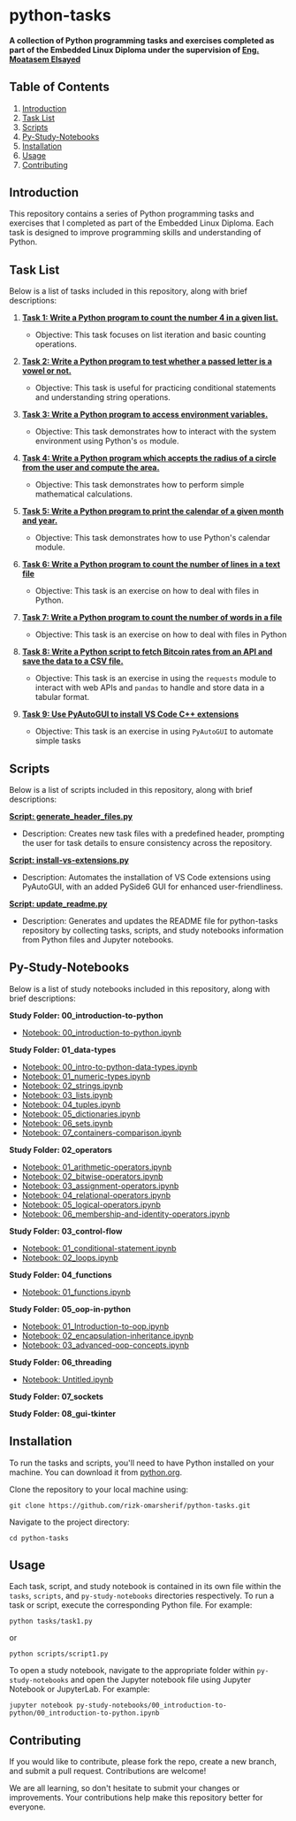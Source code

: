 # python-tasks

#### A collection of Python programming tasks and exercises completed as part of the Embedded Linux Diploma under the supervision of [Eng. Moatasem Elsayed](https://www.linkedin.com/in/moatasem-el-sayed/)

## Table of Contents
1. [Introduction](#introduction)
2. [Task List](#task-list)
3. [Scripts](#scripts)
4. [Py-Study-Notebooks](#py-study-notebooks)
5. [Installation](#installation)
6. [Usage](#usage)
7. [Contributing](#contributing)

## Introduction
This repository contains a series of Python programming tasks and exercises that I completed as part of the Embedded Linux Diploma. Each task is designed to improve programming skills and understanding of Python.

## Task List
Below is a list of tasks included in this repository, along with brief descriptions:

1. **[Task 1: Write a Python program to count the number 4 in a given list.](tasks/task1.py)**
   - Objective: This task focuses on list iteration and basic counting operations.

2. **[Task 2: Write a Python program to test whether a passed letter is a vowel or not.](tasks/task2.py)**
   - Objective: This task is useful for practicing conditional statements and understanding string operations.

3. **[Task 3: Write a Python program to access environment variables.](tasks/task3.py)**
   - Objective: This task demonstrates how to interact with the system environment using Python's `os` module.

4. **[Task 4: Write a Python program which accepts the radius of a circle from the user and compute the area.](tasks/task4.py)**
   - Objective: This task demonstrates how to perform simple mathematical calculations.

5. **[Task 5: Write a Python program to print the calendar of a given month and year.](tasks/task5.py)**
   - Objective: This task demonstrates how to use Python's calendar module.

6. **[Task 6: Write a Python program to count the number of lines in a text file](tasks/task6.py)**
   - Objective: This task is an exercise on how to deal with files in Python.

7. **[Task 7: Write a Python program to count the number of words in a file](tasks/task7.py)**
   - Objective: This task is an exercise on how to deal with files in Python

8. **[Task 8: Write a Python script to fetch Bitcoin rates from an API and save the data to a CSV file.](tasks/task8.py)**
   - Objective: This task is an exercise in using the `requests` module to interact with web APIs and `pandas` to handle and store data in a tabular format.

9. **[Task 9: Use PyAutoGUI to install VS Code C++ extensions](tasks/task9.py)**
   - Objective: This task is an exercise in using `PyAutoGUI` to automate simple tasks

## Scripts
Below is a list of scripts included in this repository, along with brief descriptions:

**[Script: generate_header_files.py](scripts/generate_header_files.py)**
   - Description: Creates new task files with a predefined header, prompting the user for task details to ensure consistency across the repository.

**[Script: install-vs-extensions.py](scripts/install-vs-extensions.py)**
   - Description: Automates the installation of VS Code extensions using PyAutoGUI, with an added PySide6 GUI for enhanced user-friendliness.

**[Script: update_readme.py](scripts/update_readme.py)**
   - Description: Generates and updates the README file for python-tasks repository by collecting tasks, scripts, and study notebooks information from Python files and Jupyter notebooks.

## Py-Study-Notebooks
Below is a list of study notebooks included in this repository, along with brief descriptions:

**Study Folder: 00_introduction-to-python**
   - [Notebook: 00_introduction-to-python.ipynb](py-study-notebooks/00_introduction-to-python/00_introduction-to-python.ipynb)

**Study Folder: 01_data-types**
   - [Notebook: 00_intro-to-python-data-types.ipynb](py-study-notebooks/01_data-types/00_intro-to-python-data-types.ipynb)
   - [Notebook: 01_numeric-types.ipynb](py-study-notebooks/01_data-types/01_numeric-types.ipynb)
   - [Notebook: 02_strings.ipynb](py-study-notebooks/01_data-types/02_strings.ipynb)
   - [Notebook: 03_lists.ipynb](py-study-notebooks/01_data-types/03_lists.ipynb)
   - [Notebook: 04_tuples.ipynb](py-study-notebooks/01_data-types/04_tuples.ipynb)
   - [Notebook: 05_dictionaries.ipynb](py-study-notebooks/01_data-types/05_dictionaries.ipynb)
   - [Notebook: 06_sets.ipynb](py-study-notebooks/01_data-types/06_sets.ipynb)
   - [Notebook: 07_containers-comparison.ipynb](py-study-notebooks/01_data-types/07_containers-comparison.ipynb)

**Study Folder: 02_operators**
   - [Notebook: 01_arithmetic-operators.ipynb](py-study-notebooks/02_operators/01_arithmetic-operators.ipynb)
   - [Notebook: 02_bitwise-operators.ipynb](py-study-notebooks/02_operators/02_bitwise-operators.ipynb)
   - [Notebook: 03_assignment-operators.ipynb](py-study-notebooks/02_operators/03_assignment-operators.ipynb)
   - [Notebook: 04_relational-operators.ipynb](py-study-notebooks/02_operators/04_relational-operators.ipynb)
   - [Notebook: 05_logical-operators.ipynb](py-study-notebooks/02_operators/05_logical-operators.ipynb)
   - [Notebook: 06_membership-and-identity-operators.ipynb](py-study-notebooks/02_operators/06_membership-and-identity-operators.ipynb)

**Study Folder: 03_control-flow**
   - [Notebook: 01_conditional-statement.ipynb](py-study-notebooks/03_control-flow/01_conditional-statement.ipynb)
   - [Notebook: 02_loops.ipynb](py-study-notebooks/03_control-flow/02_loops.ipynb)

**Study Folder: 04_functions**
   - [Notebook: 01_functions.ipynb](py-study-notebooks/04_functions/01_functions.ipynb)

**Study Folder: 05_oop-in-python**
   - [Notebook: 01_Introduction-to-oop.ipynb](py-study-notebooks/05_oop-in-python/01_Introduction-to-oop.ipynb)
   - [Notebook: 02_encapsulation-inheritance.ipynb](py-study-notebooks/05_oop-in-python/02_encapsulation-inheritance.ipynb)
   - [Notebook: 03_advanced-oop-concepts.ipynb](py-study-notebooks/05_oop-in-python/03_advanced-oop-concepts.ipynb)

**Study Folder: 06_threading**
   - [Notebook: Untitled.ipynb](py-study-notebooks/06_threading/Untitled.ipynb)

**Study Folder: 07_sockets**

**Study Folder: 08_gui-tkinter**

## Installation
To run the tasks and scripts, you'll need to have Python installed on your machine. You can download it from [python.org](https://www.python.org/).

Clone the repository to your local machine using:
```
git clone https://github.com/rizk-omarsherif/python-tasks.git
```

Navigate to the project directory:
```
cd python-tasks
```

## Usage
Each task, script, and study notebook is contained in its own file within the `tasks`, `scripts`, and `py-study-notebooks` directories respectively. To run a task or script, execute the corresponding Python file. For example:
```
python tasks/task1.py
```
or
```
python scripts/script1.py
```

To open a study notebook, navigate to the appropriate folder within `py-study-notebooks` and open the Jupyter notebook file using Jupyter Notebook or JupyterLab. For example:
```
jupyter notebook py-study-notebooks/00_introduction-to-python/00_introduction-to-python.ipynb
```

## Contributing
If you would like to contribute, please fork the repo, create a new branch, and submit a pull request. Contributions are welcome!

We are all learning, so don't hesitate to submit your changes or improvements. Your contributions help make this repository better for everyone.
